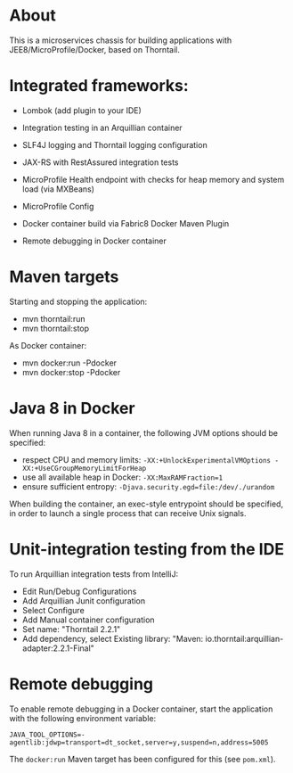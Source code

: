 # About

This is a microservices chassis for building applications with JEE8/MicroProfile/Docker, based on Thorntail.

# Integrated frameworks:

- Lombok (add plugin to your IDE)
- Integration testing in an Arquillian container
- SLF4J logging and Thorntail logging configuration
- JAX-RS with RestAssured integration tests
- MicroProfile Health endpoint with checks for heap memory and system load (via MXBeans)
- MicroProfile Config
- Docker container build via Fabric8 Docker Maven Plugin
    
- Remote debugging in Docker container

# Maven targets

Starting and stopping the application:
- mvn thorntail:run
- mvn thorntail:stop

As Docker container:
- mvn docker:run -Pdocker
- mvn docker:stop -Pdocker

# Java 8 in Docker

When running Java 8 in a container, the following JVM options should be specified:
- respect CPU and memory limits: `-XX:+UnlockExperimentalVMOptions -XX:+UseCGroupMemoryLimitForHeap`
- use all available heap in Docker: `-XX:MaxRAMFraction=1`
- ensure sufficient entropy: `-Djava.security.egd=file:/dev/./urandom`

When building the container, an exec-style entrypoint should be specified, in order to launch a single process
that can receive Unix signals.
 
# Unit-integration testing from the IDE

To run Arquillian integration tests from IntelliJ:
- Edit Run/Debug Configurations
- Add Arquillian Junit configuration
- Select Configure
- Add Manual container configuration
- Set name: "Thorntail 2.2.1"
 - Add dependency, select Existing library: "Maven: io.thorntail:arquillian-adapter:2.2.1-Final"

# Remote debugging

To enable remote debugging in a Docker container, start the application with the following environment variable:

    JAVA_TOOL_OPTIONS=-agentlib:jdwp=transport=dt_socket,server=y,suspend=n,address=5005

The  `docker:run` Maven target has been configured for this (see `pom.xml`).

